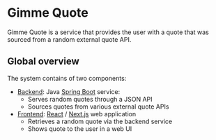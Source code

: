 # Gimme Quote

Gimme Quote is a service that provides the user with a quote that was sourced from a random external quote API.

## Global overview

The system contains of two components:

- [Backend](./backend): Java [Spring Boot](https://spring.io/projects/spring-boot) service:
  - Serves random quotes through a JSON API
  - Sources quotes from various external quote APIs
- [Frontend](./frontend): [React](https://react.dev/) / [Next.js](https://nextjs.org/) web application
  - Retrieves a random quote via the backend service
  - Shows quote to the user in a web UI
